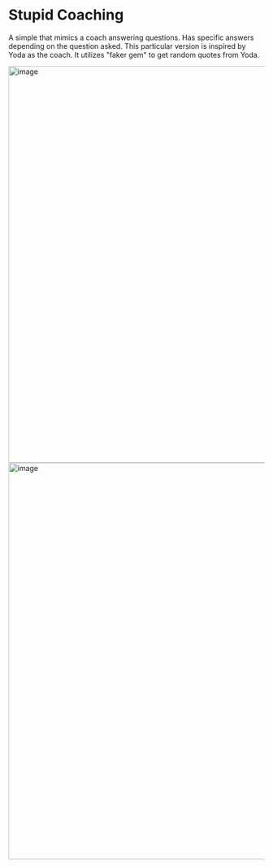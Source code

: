 # Stupid Coaching

A simple that mimics a coach answering questions. Has specific answers depending on the question asked.
This particular version is inspired by Yoda as the coach. It utilizes "faker gem" to get random quotes from Yoda.

<img width="780" alt="image" src="https://github.com/KarasuGummi/rails-stupid-coaching/assets/1535336/2cde6207-2e22-4564-b048-96b4b86080f4">
<img width="780" alt="image" src="https://github.com/KarasuGummi/rails-stupid-coaching/assets/1535336/fbe890de-a5aa-4124-9ec1-7d9c9adf2651">
